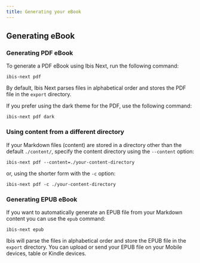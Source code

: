 ```yaml
---
title: Generating your eBook
---
```


## Generating eBook

### Generating PDF eBook

To generate a PDF eBook using Ibis Next, run the following command:

~~~shell
ibis-next pdf
~~~

By default, Ibis Next parses files in alphabetical order and stores the PDF file in the `export` directory.

If you prefer using the dark theme for the PDF, use the following command:

~~~shell
ibis-next pdf dark
~~~

### Using content from a different directory

If your Markdown files (content) are stored in a directory other than the default `./content/`, specify the content directory using the `--content` option:

~~~shell
ibis-next pdf --content=./your-content-directory
~~~

or, using the shorter form with the `-c` option:

~~~shell
ibis-next pdf -c ./your-content-directory
~~~


### Generating EPUB eBook

If you want to automatically generate an EPUB file from your Markdown content you can use the `epub` command:

~~~shell
ibis-next epub
~~~

Ibis will parse the files in alphabetical order and store the EPUB file in the `export` directory.
You can upload or send your EPUB file on your Mobile devices, table or Kindle devices.
